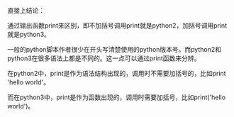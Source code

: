 直接上结论：

通过输出函数print来区别，即不加括号调用print就是python2，加括号调用print就是python3。

一般的python脚本作者很少在开头写清楚使用的python版本号。而python2和python3在很多语法上都是不同的。这一点可以通过print函数来分辨。

在python2中，print是作为语法结构出现的，调用时不需要加括号的，比如print 'hello world'。

而在python3中，print是作为函数出现的，调用时需要加括号，比如print('hello world')。